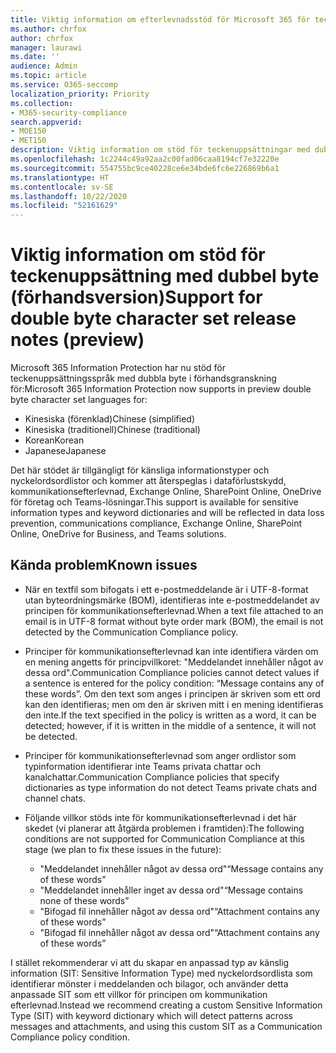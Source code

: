 ```yaml
---
title: Viktig information om efterlevnadsstöd för Microsoft 365 för teckenuppsättning med dubbel byte ( förhandsversion)
ms.author: chrfox
author: chrfox
manager: laurawi
ms.date: ''
audience: Admin
ms.topic: article
ms.service: O365-seccomp
localization_priority: Priority
ms.collection:
- M365-security-compliance
search.appverid:
- MOE150
- MET150
description: Viktig information om stöd för teckenuppsättningar med dubbla byte.
ms.openlocfilehash: 1c2244c49a92aa2c00fad06caa8194cf7e32220e
ms.sourcegitcommit: 554755bc9ce40228ce6e34bde6fc6e226869b6a1
ms.translationtype: HT
ms.contentlocale: sv-SE
ms.lasthandoff: 10/22/2020
ms.locfileid: "52161629"
---
```

# <a name="support-for-double-byte-character-set-release-notes-preview"></a><span data-ttu-id="f801a-103">Viktig information om stöd för teckenuppsättning med dubbel byte (förhandsversion)</span><span class="sxs-lookup"><span data-stu-id="f801a-103">Support for double byte character set release notes (preview)</span></span>

 <span data-ttu-id="f801a-104">Microsoft 365 Information Protection har nu stöd för teckenuppsättningsspråk med dubbla byte i förhandsgranskning för:</span><span class="sxs-lookup"><span data-stu-id="f801a-104">Microsoft 365 Information Protection now supports in preview double byte character set languages for:</span></span>

- <span data-ttu-id="f801a-105">Kinesiska (förenklad)</span><span class="sxs-lookup"><span data-stu-id="f801a-105">Chinese (simplified)</span></span>
- <span data-ttu-id="f801a-106">Kinesiska (traditionell)</span><span class="sxs-lookup"><span data-stu-id="f801a-106">Chinese (traditional)</span></span>
- <span data-ttu-id="f801a-107">Korean</span><span class="sxs-lookup"><span data-stu-id="f801a-107">Korean</span></span>
- <span data-ttu-id="f801a-108">Japanese</span><span class="sxs-lookup"><span data-stu-id="f801a-108">Japanese</span></span>

<span data-ttu-id="f801a-109">Det här stödet är tillgängligt för känsliga informationstyper och nyckelordsordlistor och kommer att återspeglas i dataförlustskydd, kommunikationsefterlevnad, Exchange Online, SharePoint Online, OneDrive för företag och Teams-lösningar.</span><span class="sxs-lookup"><span data-stu-id="f801a-109">This support is available for sensitive information types and keyword dictionaries and will be reflected in data loss prevention, communications compliance, Exchange Online, SharePoint Online, OneDrive for Business, and Teams solutions.</span></span>

## <a name="known-issues"></a><span data-ttu-id="f801a-110">Kända problem</span><span class="sxs-lookup"><span data-stu-id="f801a-110">Known issues</span></span>

- <span data-ttu-id="f801a-111">När en textfil som bifogats i ett e-postmeddelande är i UTF-8-format utan byteordningsmärke (BOM), identifieras inte e-postmeddelandet av principen för kommunikationsefterlevnad.</span><span class="sxs-lookup"><span data-stu-id="f801a-111">When a text file attached to an email is in UTF-8 format without byte order mark (BOM), the email is not detected by the Communication Compliance policy.</span></span>

- <span data-ttu-id="f801a-112">Principer för kommunikationsefterlevnad kan inte identifiera värden om en mening angetts för principvillkoret: "Meddelandet innehåller något av dessa ord".</span><span class="sxs-lookup"><span data-stu-id="f801a-112">Communication Compliance policies cannot detect values if a sentence is entered for the policy condition: “Message contains any of these words”.</span></span> <span data-ttu-id="f801a-113">Om den text som anges i principen är skriven som ett ord kan den identifieras; men om den är skriven mitt i en mening identifieras den inte.</span><span class="sxs-lookup"><span data-stu-id="f801a-113">If the text specified in the policy is written as a word, it can be detected; however, if it is written in the middle of a sentence, it will not be detected.</span></span>

- <span data-ttu-id="f801a-114">Principer för kommunikationsefterlevnad som anger ordlistor som typinformation identifierar inte Teams privata chattar och kanalchattar.</span><span class="sxs-lookup"><span data-stu-id="f801a-114">Communication Compliance policies that specify dictionaries as type information do not detect Teams private chats and channel chats.</span></span>

- <span data-ttu-id="f801a-115">Följande villkor stöds inte för kommunikationsefterlevnad i det här skedet (vi planerar att åtgärda problemen i framtiden):</span><span class="sxs-lookup"><span data-stu-id="f801a-115">The following conditions are not supported for Communication Compliance at this stage (we plan to fix these issues in the future):</span></span> 
  - <span data-ttu-id="f801a-116">"Meddelandet innehåller något av dessa ord"</span><span class="sxs-lookup"><span data-stu-id="f801a-116">“Message contains any of these words”</span></span>
  - <span data-ttu-id="f801a-117">"Meddelandet innehåller inget av dessa ord"</span><span class="sxs-lookup"><span data-stu-id="f801a-117">“Message contains none of these words”</span></span>
  - <span data-ttu-id="f801a-118">"Bifogad fil innehåller något av dessa ord"</span><span class="sxs-lookup"><span data-stu-id="f801a-118">“Attachment contains any of these words”</span></span>
  - <span data-ttu-id="f801a-119">"Bifogad fil innehåller något av dessa ord"</span><span class="sxs-lookup"><span data-stu-id="f801a-119">“Attachment contains any of these words”</span></span>

<span data-ttu-id="f801a-120">I stället rekommenderar vi att du skapar en anpassad typ av känslig information (SIT: Sensitive Information Type) med nyckelordsordlista som identifierar mönster i meddelanden och bilagor, och använder detta anpassade SIT som ett villkor för principen om kommunikation efterlevnad.</span><span class="sxs-lookup"><span data-stu-id="f801a-120">Instead we recommend creating a custom Sensitive Information Type (SIT) with keyword dictionary which will detect patterns across messages and attachments, and using this custom SIT as a Communication Compliance policy condition.</span></span>
